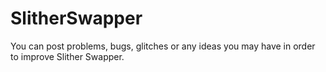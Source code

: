 # SlitherSwapper
You can post problems, bugs, glitches or any ideas you may have in order to improve Slither Swapper.
